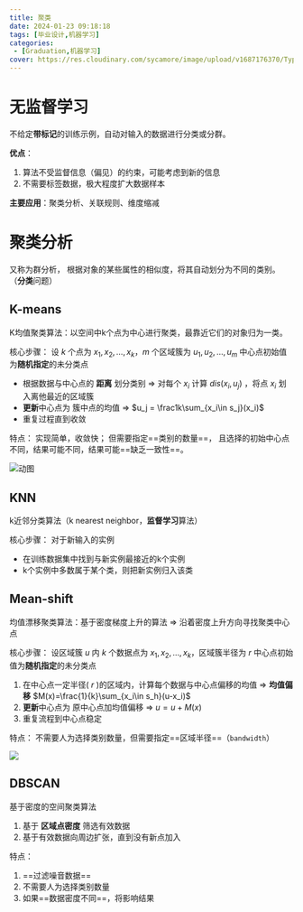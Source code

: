 ```yaml
---
title: 聚类
date: 2024-01-23 09:18:18
tags: [毕业设计,机器学习]
categories: 
 - [Graduation,机器学习]
cover: https://res.cloudinary.com/sycamore/image/upload/v1687176370/Typera/2023/06/a52f34c1f306520174b3bdbc613f9ec5.webp
---
```


# 无监督学习

不给定**带标记**的训练示例，自动对输入的数据进行分类或分群。

**优点**：

1.   算法不受监督信息（偏见）的约束，可能考虑到新的信息
2.   不需要标签数据，极大程度扩大数据样本

**主要应用**：聚类分析、关联规则、维度缩减

# 聚类分析

又称为群分析，
根据对象的某些属性的相似度，将其自动划分为不同的类别。
（**分类**问题）

## K-means

K均值聚类算法：以空间中k个点为中心进行聚类，最靠近它们的对象归为一类。

核心步骤：
设 $k$ 个点为 $x_1,x_2,\dots,x_k$，$m$ 个区域簇为 $u_1,u_2,\dots,u_m$
中心点初始值为**随机指定**的未分类点

-   根据数据与中心点的 **距离** 划分类别 => 对每个 $x_i$ 计算 $dis(x_i,u_j)$ ，将点 $x_i$ 划入离他最近的区域簇
-   **更新**中心点为 簇中点的均值 => $u_j = \frac1k\sum_{x_i\in s_j}(x_i)$
-   重复过程直到收敛

特点：
实现简单，收敛快；
但需要指定==类别的数量==，
且选择的初始中心点不同，结果可能不同，结果可能==缺乏一致性==。

![动图](https://res.cloudinary.com/sycamore/image/upload/v1706021339/Typera/2024/01/169818722555497ae9d461a7352fabd1.gif)

## KNN

k近邻分类算法（k nearest neighbor，**监督学习**算法）

核心步骤：
对于新输入的实例

-   在训练数据集中找到与新实例最接近的k个实例
-   k个实例中多数属于某个类，则把新实例归入该类

## Mean-shift

均值漂移聚类算法：基于密度梯度上升的算法 => 沿着密度上升方向寻找聚类中心点

核心步骤：
设区域簇 $u$ 内 $k$ 个数据点为 $x_1,x_2,\dots,x_k$，区域簇半径为 $r$
中心点初始值为**随机指定**的未分类点

1.   在中心点一定半径( $r$ )的区域内，计算每个数据与中心点偏移的均值 => **均值偏移** $M(x)=\frac{1}{k}\sum_{x_i\in s_h}(u-x_i)$
2.   **更新**中心点为 原中心点加均值偏移 => $u=u+M(x)$
3.   重复流程到中心点稳定

特点：
不需要人为选择类别数量，但需要指定==区域半径==（`bandwidth`）

![](https://res.cloudinary.com/sycamore/image/upload/v1706021565/Typera/2024/01/89ca96a875623a1eee8814cc4066ae01.gif)

## DBSCAN

基于密度的空间聚类算法

1.   基于 **区域点密度** 筛选有效数据
2.   基于有效数据向周边扩张，直到没有新点加入

特点：

1.   ==过滤噪音数据==
2.   不需要人为选择类别数量
3.   如果==数据密度不同==，将影响结果
